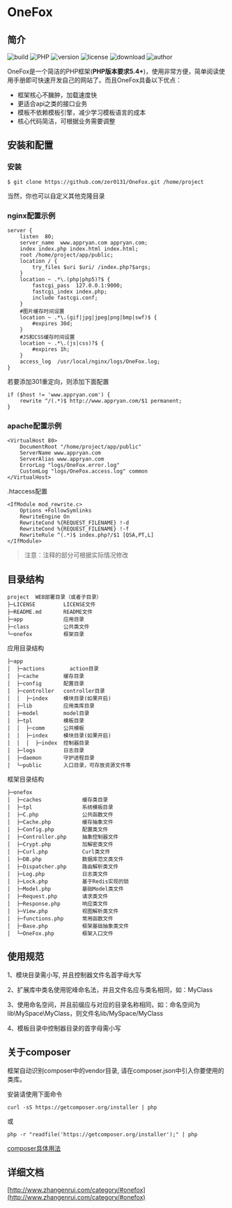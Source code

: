 # OneFox

## 简介

![build](https://img.shields.io/badge/build-passing-green.svg) ![PHP](https://img.shields.io/badge/PHP-5.4%2B-brightgreen.svg) ![version](https://img.shields.io/badge/version-2.2.1-red.svg) ![license](https://img.shields.io/badge/license-Apache%202-blue.svg) ![download](https://img.shields.io/badge/download-120KB-yellow.svg) ![author](https://img.shields.io/badge/author-ryan-orange.svg)

OneFox是一个简洁的PHP框架(**PHP版本要求5.4+**)，使用非常方便，简单阅读使用手册即可快速开发自己的网站了。而且OneFox具备以下优点：
* 框架核心不臃肿，加载速度快 
* 更适合api之类的接口业务 
* 模板不依赖模板引擎，减少学习模板语言的成本 
* 核心代码简洁，可根据业务需要调整 

## 安装和配置

### 安装
```
$ git clone https://github.com/zer0131/OneFox.git /home/project
```
当然，你也可以自定义其他克隆目录

### nginx配置示例
```
server {
    listen  80;
    server_name  www.appryan.com appryan.com;
    index index.php index.html index.html;
    root /home/project/app/public;
    location / {
        try_files $uri $uri/ /index.php?$args;
    }
    location ~ .*\.(php|php5)?$ {
        fastcgi_pass  127.0.0.1:9000;
        fastcgi_index index.php;
        include fastcgi.conf;
    }
    #图片缓存时间设置
    location ~ .*\.(gif|jpg|jpeg|png|bmp|swf)$ {
        #expires 30d;
    }
    #JS和CSS缓存时间设置
    location ~ .*\.(js|css)?$ {
        #expires 1h;
    }
    access_log  /usr/local/nginx/logs/OneFox.log;
}
```
若要添加301重定向，则添加下面配置
```
if ($host != 'www.appryan.com') {
    rewrite ^/(.*)$ http://www.appryan.com/$1 permanent;
}
```

### apache配置示例
```
<VirtualHost 80>
    DocumentRoot "/home/project/app/public"
    ServerName www.appryan.com
    ServerAlias www.appryan.com
    ErrorLog "logs/OneFox.error.log"
    CustomLog "logs/OneFox.access.log" common
</VirtualHost>
```

.htaccess配置
```
<IfModule mod_rewrite.c>
    Options +FollowSymlinks
    RewriteEngine On
    RewriteCond %{REQUEST_FILENAME} !-d
    RewriteCond %{REQUEST_FILENAME} !-f
    RewriteRule ^(.*)$ index.php?/$1 [QSA,PT,L]
</IfModule>
```

>  注意：注释的部分可根据实际情况修改

## 目录结构
```
project  WEB部署目录（或者子目录） 
├─LICENSE         LICENSE文件
├─README.md       README文件 
├─app             应用目录 
├─class           公共类文件
└─onefox          框架目录
```

应用目录结构
```
├─app 
│  ├─actions        action目录
│  ├─cache        缓存目录
│  ├─config       配置目录
│  ├─controller   controller目录
│  │  ├─index     模块目录(如果开启)
│  ├─lib          应用类库目录
│  ├─model        model目录
│  ├─tpl          模板目录
│  │  ├─comm      公共模板
│  │  ├─index     模块目录(如果开启)
│  │  │  ├─index  控制器目录
│  ├─logs         日志目录
│  ├─daemon       守护进程目录
│  └─public       入口目录，可存放资源文件等
```

框架目录结构
```
├─onefox
│  ├─caches             缓存类目录
│  ├─tpl                系统模板目录
│  ├─C.php              公共函数文件
│  ├─Cache.php          缓存抽象文件
│  ├─Config.php         配置类文件
│  ├─Controller.php     抽象控制器文件
│  ├─Crypt.php          加解密类文件
│  ├─Curl.php           Curl类文件
│  ├─DB.php             数据库范文类文件
│  ├─Dispatcher.php     路由解析类文件
│  ├─Log.php            日志类文件
│  ├─Lock.php           基于Redis实现的锁
│  ├─Model.php          基础Model类文件
│  ├─Request.php        请求类文件
│  ├─Response.php       响应类文件
│  ├─View.php           视图解析类文件
│  ├─functions.php      常用函数文件
│  ├─Base.php           框架基础抽象类文件
│  └─OneFox.php         框架入口文件
```

## 使用规范

1、模块目录需小写, 并且控制器文件名首字母大写

2、扩展库中类名使用驼峰命名法，并且文件名应与类名相同，如：MyClass

3、使用命名空间，并且前缀应与对应的目录名称相同，如：命名空间为lib\MySpace\MyClass，则文件名lib/MySpace/MyClass

4、模板目录中控制器目录的首字母需小写

## 关于composer

框架自动识别composer中的vendor目录, 请在composer.json中引入你要使用的类库。

安装请使用下面命令

```
curl -sS https://getcomposer.org/installer | php
```

或

```
php -r "readfile('https://getcomposer.org/installer');" | php
```

[composer具体用法](http://docs.phpcomposer.com/)

## 详细文档

[http://www.zhangenrui.com/category/#onefox](http://www.zhangenrui.com/category/#onefox)
